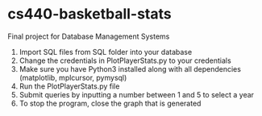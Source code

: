 # cs440-basketball-stats
Final project for Database Management Systems

1. Import SQL files from SQL folder into your database
2. Change the credentials in PlotPlayerStats.py to your credentials
3. Make sure you have Python3 installed along with all dependencies (matplotlib, mplcursor, pymysql)
4. Run the PlotPlayerStats.py file
5. Submit queries by inputting a number between 1 and 5 to select a year
6. To stop the program, close the graph that is generated
